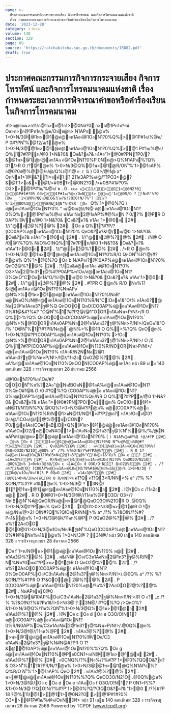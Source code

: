 ```yaml
---
name: >-
  ประกาศคณะกรรมการกิจการกระจายเสียง กิจการโทรทัศน์ และกิจการโทรคมนาคมแห่งชาติ
  เรื่อง กำหนดระยะเวลาการพิจารณาคำขอหรือคำร้องเรียนในกิจการโทรคมนาคม
date: '2023-12-28'
category: ง พิเศษ
volume: 140
section: 328
page: 89
source: 'https://ratchakitcha.soc.go.th/documents/15882.pdf'
draft: true
---
```


# ประกาศคณะกรรมการกิจการกระจายเสียง กิจการโทรทัศน์ และกิจการโทรคมนาคมแห่งชาติ เรื่อง กำหนดระยะเวลาการพิจารณาคำขอหรือคำร้องเรียนในกิจการโทรคมนาคม

ป1>ก@ศคณ>ก11/ก@1ก>ก@1ก1>@0Nส?0 ก>ก@1Pท1ท?ศน์ Oล>ก>ก@1Pท1ค/น@ค/Oห่ช@ต> N1APอ ํ@ห% 1>0>N/3@@1พ>@1@คํ@อห1Aอคํ@1OอN1?0%Q%>@1P#1ค/%@ค/ P 0#?PN'็%@12/ค/1ํ@ห% 1>0>N/3@@1พ>@1@คํ@อห1Aอคํ@1OอN1?0%Q%>@1 P#1ค/%@ค/ Q%1?#?Pห/@0 1>N&?0& Oอ&?ค?& ห1Aอ'1>@0#?PN?P0/?&@1พ>@1@คํ@อห1Aอ คํ@1OอN1?0%P 0Nพ@>Q%N1APอ%?Q% 0?/>R O /?@1ํ@ห% 1>0>N/3@Q%@1พ>@1@R/ON'็%'1>@1อAP% อ@0?0อํ@%@!@/ค/@/Q%/@!1@ `e ( `b ) O3>/@!1@ a^ OหNพ1>1@&??!>อค์1 ? 211ค3AP%ค/@/"?PO3>ํ@?&@1'1>อ&>@1/>#0B1>@0N2?0 />#0BP#1#?0%์ O3>>@1P#1ค/%@ค/ พ . 0 . `cca ค>11/@1>@11>@0N2?0 >@1P#1#?0%์ O3>>@1P#1ค/%@ค/OหN@!> @ออ'1>@0R/O ? !NอR'%?Q Oอ _ '1>@0%?QQหOQO&?ค?&!?QO!N/?%"? @/?%'1>@0Q%1@>@%BN&1@N'็%!O%R' Oอ ` Q%'1>@0%?Q ì คํ@อห1Aอคํ@1OอN1?0% " ห/@0ค/@//N@ คํ@อห1Aอคํ@1OอN1?0%Q%>@1P#1ค/%@ค/ ห1Aอ Nอ2@1อAP%#ํ@%อN ? 0/?% @PR O 0AP%!@/ห/@0 1>N&?0& Oอ&?ค?& ห1Aอ'1>@0อ 2# . 1//"@อ2ํ@%?@% 2# . Oอ a Q%1?#?P/?(CO0AP%คํ@อห1Aอคํ@1OอN1?0% QหO&?ค?&!@/ห/@0 1>N&?0& Oอ&?ค?& ห1Aอ'1>@0อ 2# . 1//"@อ2ํ@%?@% 2# . /N@ O /0@1%?Q% N/O%O!NQ%1?#?Pห/@0 1>N&?0& Oอ&?ค?& ห1Aอ'1>@0อ 2# . 1//"@อ2ํ@%?@% 2# . />R O ํ@ห% 1>0>N/3@ @1พ>@1@คํ@อห1Aอคํ@1OอN1?0%R/O QหON'็%R'!@/#?Pํ@ห% Q%'1>@0%?Q Oอ b N/APอ/?@10AP%คํ@อห1Aอคํ@1OอN1?0% QหO2ํ@%?@% 2# . !1/2อ&คํ@อห1Aอ คํ@1OอN1?0% O3>Nอ2@1ห3?ฐ@%#?P0AP%พ1Oอ/คํ@อห1Aอคํ@1OอN1?0%QหO"C!Oอค1&"O/%!@/ห/@0 1>N&?0& Oอ&?ค?& ห1Aอ'1>@0อ 2# . 1//"@อ2ํ@%?@% 2# . #?PR O ํ@ห% R/O Nอ%1?&คํ@อห1Aอ คํ@1OอN1?0%NพAPอ ํ @N%>%@1พ>@1@คํ@อห1Aอคํ@1OอN1?0%!NอR' ห@NหO%/N@คํ@อห1Aอคํ@1OอN1?0%R/N"C!Oอค1&"O/% ห1Aอ0?@ Nอ2@1ห1Aอห3?ฐ@%Q QหOOO QหO(CO0AP%คํ@อห1Aอคํ@1OอN1?0%#1@&#?%#? "O@N'็%1?#?P2@/@1"OORห1AอNพ>P/N!>/R O Q%>%?Q% QหOOOQหO(CO0AP%คํ@อห1Aอคํ@1OอN1?0% ํ @N%>%@1OORห1Aอ0AP%Nอ2@1ห1Aอห3?ฐ@%Nพ>P/N!>/QหOค1&"O/% "O@N'็%1?#?PR/Nอ@ ํ @N%>%@1R O Q%>%?Q% QหOํ@ห% 1>0>N/3@#?P(CO0AP%คํ@อห1Aอคํ@1OอN1?0% >!Oอ ํ @N%>%@1OORห1Aอ0AP%Nอ2@1ห1Aอห3?ฐ@%Nพ>P/N!>/ O /0 Q%1?#?P(CO0AP%คํ@อห1Aอคํ@1OอN1?0%R/NOORNพ>P/N!>/คํ@อห1Aอคํ@1OอN1?0% ห1AอR/N2NNอ2@1 ห1Aอห3?ฐ@%Nพ>P/N!>/!@//11ค2อ QหO2ํ@%?@% 2# . คA%คํ@อห1Aอคํ@1OอN1?0%QหOON(CO0AP%คํ@อห1Aอ หน้า 89 เลม 140 ตอนพิเศษ 328 ง ราชกิจจานุเบกษา 28 ธันวาคม 2566

คํ@1OอN1?0%พ1Oอ/#?QOON'็%ห%?2Aอ"@Nห!BOหN@1คA%คํ@อห1Aอคํ@1OอN1?0%QหO#1@& O /0 #?Q%?Q (CO0AP%คํ@อ ห1Aอคํ@1OอN1?0%อ@0AP%คํ@อห1Aอคํ@1OอN1?0%Qห/NR O Q%1?#?Pห/@0 1>N&?0& Oอ&?ค?& ห1Aอ'1>@0#?PN?P0/Oอํ@ห% QหO!Oอํ@1> คN@$11/N%?0/ QหO(CO0AP%คํ@อห1Aอคํ@1OอN1?0%ํ@1>คN@$11/N%?0/.@0Q%1>0>N/3@#?Pํ@ห% ห@(CO0AP%คํ@อ ห1Aอคํ@1OอN1?0%R/Nํ@1>คN@$11/N%?0/.@0Q%1>0>N/3@#?Pํ@ห% %?Q% QหO2ํ@%?@% 2# . คA%คํ@อ ห1Aอคํ@1OอN1?0%QหOON(CO0AP%คํ@อห1Aอคํ@1OอN1?0%พ1Oอ/#?QOON'็%ห%?2Aอ"@Nห!BOหN@1คA%คํ@อ ห1Aอคํ@1OอN1?0%QหO#1@& O /0 #?Q%?Q (CO0AP%คํ@อห1Aอคํ@1OอN1?0%อ@0AP%คํ@อห1Aอคํ@1OอN1?0%Qห/NR O Oอ c 1?@1พ>@1@คํ@อห1Aอคํ@1OอN1?0%Q N'็%อํ@%@ห%O@#?Pอ 2# . QหO2ํ@%?@% 2# . N2%อN1APอ!Nอ 2# . .@0Q% a^ /?% %?&O!N/?%#?P2ํ@%?@% 2# . R O 1?&คํ@อห1Aอ คํ@1OอN1?0%O3>Nอ2@1ห3?ฐ@%"C!Oอค1&"O/% O3>QหO 2# . พ>@1@คํ@อห1Aอคํ@1OอN1?0% ? 3N@/ QหOO3O/N21O.@0Q% a^ /?% %?&O!N/?%#?P2ํ@%?@% 2# . R O N2%อN1APอ!Nอ 2# . พ>@1@ คํ@อห1Aอคํ@1OอN1?0%Q%N1APอ ? !NอR'%?Q QหO 2# . พ>@1@QหOO3O/N21O.@0Q% g^ /?% %?&O!N/?%#?P2ํ@%?@% 2# . R O N2%อN1APอ!Nอ 2# . พ>@1@ ( _ ) N1APอ2ํ@ค?#?P/?ค/@/0BN0@?&Oอ% ห1Aอ1>#&!Nอ'1>P0%์2@$@1>#?P2ํ@ค? ห1Aอ!Oออ@0?0ค/@/1COค/@/ํ@%@อ(CON?P0/@ห1Aอ(CO#1คB/B>Q%@1พ>@1@คํ@อห1Aอคํ@1OอN1?0% ห1Aอ!OอO2/ห@OอN#O1>ห1AอNอ2@1ห3?ฐ@%N'็%ํ@%/%/@NพAPอ%ํ@/@พ>@1@คํ@อห1Aอคํ@1OอN1?0% ( ` ) N1APออAP%Q !@/#?P 2# . ํ@ห% Oอ d 1?@1พ>@1@คํ@อห1Aอคํ@1OอN1?0%Q N'็%อํ@%@ห%O@#?Pอ2ํ@%?@% 2# . QหO2ํ@%?@% 2# . พ>@1@คํ@อห1Aอคํ@1OอN1?0%%?Q%QหOO3O/N21O.@0Q% a^ /?% %?&O!N/?%#?P2ํ@%?@% 2# . R O 1?&คํ@อห1Aอคํ@1OอN1?0%O3>Nอ2@1ห3?ฐ@%"C!Oอค1&"O/% Oอ e 1? 2# . ห1Aอ2ํ@%?@% 2# . R/Nอ@พ>@1@คํ@อห1Aอคํ@1OอN1?0% QหOO3O/N21O .@0Q%ํ@ห% 1>0>N/3@!@/Oอ c ห1AอOอ d O3O/O!N1? QหO2ํ@%?@% 2# . /?ห%?2AอOO (CO0AP%คํ@อห1Aอคํ@1OอN1?0%#1@&Nอ%ค1&ํ@ห% 1>0>N/3@ ? 3N@/พ1Oอ/Nห!B(3 P 0QหO 2# . ห1Aอ2ํ@%?@% 2# . 0@01>0>N/3@พ>@1@R O R/NN>% ` ค1?Q ค1?Q3>R/NN>% a^ /?% %?&O!N/?%#?P ค1&ํ@ห% 1>0>N/3@ ? 3N@/ 1?@1พ>@1@คํ@อห1Aอคํ@1OอN1?0%อ 2# . !@/Oอ c /11ค2อ ห@ 2# . R O 0@01>0>N/3@!@//11คห%@PO3O/ O3>/?Nห!Bํ@N'็%#ํ@QหOR/Nอ@พ>@1@QหOO3O/N21OR O .@0Q% 1>0>N/3@#?Pํ@ห% QหO 2# . 0@01>0>N/3@พ>@1@R O !@/ค/@/Nห/@>2/ O!N#?Q%?Q!OอR/NN>% a^ /?% %?&O!N/?%#?Pค1&ํ@ห% 1>0>N/3@!@//11คห%@P P 0QหO2ํ@%?@% 2# . /?ห%?2AอOO @10@01>0>N/3@พ1Oอ/Nห!Bํ@N'็%QหO(CO0AP%คํ@อห1Aอคํ@1OอN1?0%#1@&Nอ%ค1&ํ@ห% 1>0>N/3@ ? 3N@/ หน้า 90 เลม 140 ตอนพิเศษ 328 ง ราชกิจจานุเบกษา 28 ธันวาคม 2566

Oอ f 1>ห/N@พ>@1@คํ@อห1Aอคํ@1OอN1?0% ห@ 2# . ห1Aอ2ํ@%?@% 2# . พ&/N@ Oอ/C3ห1AอNอ2@1ห3?ฐ@%R/N? N%Nพ?0พอ#?P>พ>@1@R O QหO2ํ@%?@% 2# . /?ห%?2AอOO(CO0AP%คํ@อ ห1Aอคํ@1OอN1?0%QหO0AP%Oอ/C3ห1AอNอ2@1ห3?ฐ@%Nพ>P/N!>/.@0Q% a^ /?% %?&O!N/?%#?PR O 1?&OO@ 2ํ@%?@% 2# . P 0(CO0AP%คํ@อห1Aอคํ@1OอN1?0%อ@/?ห%?2AอOO2ํ@%?@% 2# . NพAPออ0@0 1>0>N/3@@10AP%Oอ/C3ห1AอNอ2@1ห3?ฐ@%Nพ>P/N!>/R O อ? _c /?% %?&O!N/?%#?Pค1&1>0>N/3@ ? 3N@/ #?Q%?Q />QหO%?&1>0>N/3@Q%/11ค%?QN'็%1>0>N/3@Q%@1พ>@1@อ 2# ห1Aอ2ํ@%?@% 2# . !@/Oอ c Oอ d Oอ e O3O/O!N1? ห@(CO0AP%คํ@อห1Aอคํ@1OอN1?0%R/N0AP%Oอ/C3ห1AอNอ2@1ห3?ฐ@%Nพ>P/N!>/.@0Q%ํ@ห% 1>0>N/3@!@//11คห%@P 2# . ห1Aอ2ํ@%?@% 2# . >พ>@1@คํ@อห1Aอคํ@1OอN1?0%!@/Oอ/C3 ห1AอNอ2@1ห3?ฐ@%N#N@#?PR O 1?&@@10AP%คํ@อห1Aอคํ@1OอN1?0%%?Q% Oอ g คํ@อห1Aอคํ@1OอN1?0%@Pอ0CN1>ห/N@@1พ>@1@อ 2# . ห1Aอ2ํ@%?@% 2# . อ0CNQ%/?%Nอ%/?%#?P'1>@0%?QQO&?ค?& O3>N'็%1?#?PR/N/?ํ@ห% 1>0>N/3@@1พ>@1@Q%N1APอ%?Q%R/O N'็%'1>@1อAP% QหO 2# . ห1Aอ2ํ@%?@% 2# . พ>@1@คํ@อห1Aอคํ@1OอN1?0%%?Q% QหOO3O/N21O .@0Q%ํ@ห% 1>0>N/3@!@/Oอ c Oอ d Oอ e ห1AอOอ f O3O/O!N1? P 0N1>P/%?&1>0>N/3@ !?QO!N/?%#?P'1>@0%?Q/?(3QO&?ค?& '1>@0  /?%#?P 18 $?%/@ค/ พ . 0 . `cdd 0@2!1@@10์ค3>%>21 &BQ&?0พ21์ '1>$@%11/@1>@11>@0N2?0 >@1P#1#?0%์ O3>>@1P#1ค/%@ค/OหN@!> หน้า 91 เลม 140 ตอนพิเศษ 328 ง ราชกิจจานุเบกษา 28 ธันวาคม 2566 Powered by TCPDF (www.tcpdf.org)
